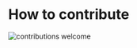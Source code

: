 # How to contribute

![contributions welcome](https://img.shields.io/badge/contributions-welcome-brightgreen.svg?style=flat) 

